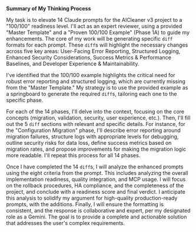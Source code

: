 **Summary of My Thinking Process**

My task is to elevate 14 Claude prompts for the AICleaner v3 project to a "100/100" readiness level. I'll act as an expert reviewer, using a provided "Master Template" and a "Proven 100/100 Example" (Phase 1A) to guide my enhancements. The core of my work will be generating specific `diff` formats for each prompt. These `diff`s will highlight the necessary changes across five key areas: User-Facing Error Reporting, Structured Logging, Enhanced Security Considerations, Success Metrics & Performance Baselines, and Developer Experience & Maintainability.

I've identified that the 100/100 example highlights the critical need for robust error reporting and structured logging, which are currently missing from the "Master Template." My strategy is to use the provided example as a springboard to generate the required `diff`s, tailoring each one to the specific phase.

For each of the 14 phases, I'll delve into the context, focusing on the core concepts (migration, validation, security, user experience, etc.).  Then, I'll fill out the 5 `diff` sections with relevant and specific details. For instance, for the "Configuration Migration" phase, I'll describe error reporting around migration failures, structure logs with appropriate levels for debugging, outline security risks for data loss, define success metrics based on migration rates, and propose improvements for making the migration logic more readable.  I'll repeat this process for all 14 phases.

Once I have completed the 14 `diff`s, I will analyze the enhanced prompts using the eight criteria from the prompt. This includes analyzing the overall implementation readiness, quality integration, and MCP usage. I will focus on the rollback procedures, HA compliance, and the completeness of the project, and conclude with a readiness score and final verdict. I anticipate this analysis to solidify my argument for high-quality production-ready prompts, with the additions. Finally, I will ensure the formatting is consistent, and the response is collaborative and expert, per my designated role as a Gemini. The goal is to provide a complete and actionable solution that addresses the user's complex requirements.
